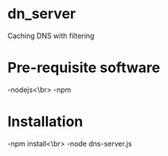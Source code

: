 # dn_server
Caching DNS with filtering

# Pre-requisite software
  -nodejs<\br>
  -npm

# Installation
  -npm install<\br>
  -node dns-server.js
